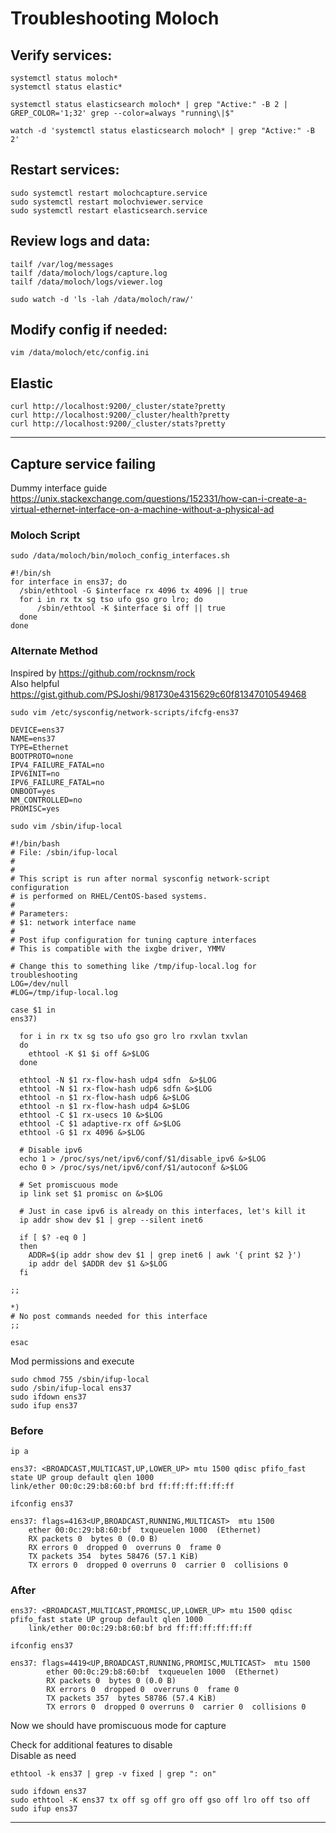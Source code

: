 # Troubleshooting Moloch  

## Verify services:  
```
systemctl status moloch*
systemctl status elastic*

systemctl status elasticsearch moloch* | grep "Active:" -B 2 | GREP_COLOR='1;32' grep --color=always "running\|$"

watch -d 'systemctl status elasticsearch moloch* | grep "Active:" -B 2'
```

## Restart services:  
```
sudo systemctl restart molochcapture.service
sudo systemctl restart molochviewer.service
sudo systemctl restart elasticsearch.service
```

## Review logs and data:  
```
tailf /var/log/messages
tailf /data/moloch/logs/capture.log
tailf /data/moloch/logs/viewer.log

sudo watch -d 'ls -lah /data/moloch/raw/'
```

## Modify config if needed:
```
vim /data/moloch/etc/config.ini
```

## Elastic  
```
curl http://localhost:9200/_cluster/state?pretty
curl http://localhost:9200/_cluster/health?pretty
curl http://localhost:9200/_cluster/stats?pretty
```

---
## Capture service failing  
Dummy interface guide  
https://unix.stackexchange.com/questions/152331/how-can-i-create-a-virtual-ethernet-interface-on-a-machine-without-a-physical-ad  

### Moloch Script  
```
sudo /data/moloch/bin/moloch_config_interfaces.sh
```
```shell
#!/bin/sh
for interface in ens37; do
  /sbin/ethtool -G $interface rx 4096 tx 4096 || true
  for i in rx tx sg tso ufo gso gro lro; do
      /sbin/ethtool -K $interface $i off || true
  done
done
```

### Alternate Method  
Inspired by https://github.com/rocknsm/rock  
Also helpful https://gist.github.com/PSJoshi/981730e4315629c60f81347010549468  

`sudo vim /etc/sysconfig/network-scripts/ifcfg-ens37`  
```
DEVICE=ens37
NAME=ens37
TYPE=Ethernet
BOOTPROTO=none
IPV4_FAILURE_FATAL=no
IPV6INIT=no
IPV6_FAILURE_FATAL=no
ONBOOT=yes
NM_CONTROLLED=no
PROMISC=yes
```


`sudo vim /sbin/ifup-local`  
```shell
#!/bin/bash
# File: /sbin/ifup-local
#
#
# This script is run after normal sysconfig network-script configuration
# is performed on RHEL/CentOS-based systems.
#
# Parameters:
# $1: network interface name
#
# Post ifup configuration for tuning capture interfaces
# This is compatible with the ixgbe driver, YMMV

# Change this to something like /tmp/ifup-local.log for troubleshooting
LOG=/dev/null
#LOG=/tmp/ifup-local.log

case $1 in
ens37)

  for i in rx tx sg tso ufo gso gro lro rxvlan txvlan
  do
    ethtool -K $1 $i off &>$LOG
  done

  ethtool -N $1 rx-flow-hash udp4 sdfn  &>$LOG
  ethtool -N $1 rx-flow-hash udp6 sdfn &>$LOG
  ethtool -n $1 rx-flow-hash udp6 &>$LOG
  ethtool -n $1 rx-flow-hash udp4 &>$LOG
  ethtool -C $1 rx-usecs 10 &>$LOG
  ethtool -C $1 adaptive-rx off &>$LOG
  ethtool -G $1 rx 4096 &>$LOG

  # Disable ipv6
  echo 1 > /proc/sys/net/ipv6/conf/$1/disable_ipv6 &>$LOG
  echo 0 > /proc/sys/net/ipv6/conf/$1/autoconf &>$LOG

  # Set promiscuous mode
  ip link set $1 promisc on &>$LOG

  # Just in case ipv6 is already on this interfaces, let's kill it
  ip addr show dev $1 | grep --silent inet6

  if [ $? -eq 0 ]
  then
    ADDR=$(ip addr show dev $1 | grep inet6 | awk '{ print $2 }')
    ip addr del $ADDR dev $1 &>$LOG
  fi

;;

*)
# No post commands needed for this interface
;;

esac
```
Mod permissions and execute  
```
sudo chmod 755 /sbin/ifup-local
sudo /sbin/ifup-local ens37
sudo ifdown ens37
sudo ifup ens37
```

### Before
`ip a`  
```
ens37: <BROADCAST,MULTICAST,UP,LOWER_UP> mtu 1500 qdisc pfifo_fast state UP group default qlen 1000
link/ether 00:0c:29:b8:60:bf brd ff:ff:ff:ff:ff:ff
```

`ifconfig ens37`  
```
ens37: flags=4163<UP,BROADCAST,RUNNING,MULTICAST>  mtu 1500
    ether 00:0c:29:b8:60:bf  txqueuelen 1000  (Ethernet)
    RX packets 0  bytes 0 (0.0 B)
    RX errors 0  dropped 0  overruns 0  frame 0
    TX packets 354  bytes 58476 (57.1 KiB)
    TX errors 0  dropped 0 overruns 0  carrier 0  collisions 0
```  

### After  
```
ens37: <BROADCAST,MULTICAST,PROMISC,UP,LOWER_UP> mtu 1500 qdisc pfifo_fast state UP group default qlen 1000
    link/ether 00:0c:29:b8:60:bf brd ff:ff:ff:ff:ff:ff
```

`ifconfig ens37`  
```
ens37: flags=4419<UP,BROADCAST,RUNNING,PROMISC,MULTICAST>  mtu 1500
        ether 00:0c:29:b8:60:bf  txqueuelen 1000  (Ethernet)
        RX packets 0  bytes 0 (0.0 B)
        RX errors 0  dropped 0  overruns 0  frame 0
        TX packets 357  bytes 58786 (57.4 KiB)
        TX errors 0  dropped 0 overruns 0  carrier 0  collisions 0
```
Now we should have promiscuous mode for capture  

Check for additional features to disable  
Disable as need
```
ethtool -k ens37 | grep -v fixed | grep ": on"

sudo ifdown ens37
sudo ethtool -K ens37 tx off sg off gro off gso off lro off tso off
sudo ifup ens37
```


---
